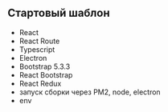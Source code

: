 ## Стартовый шаблон

- React
- React Route
- Typescript
- Electron
- Bootstrap 5.3.3
- React Bootstrap
- React Redux
- запуск сборки через PM2, node, electron
- env